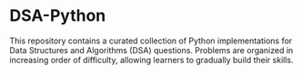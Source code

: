 # DSA-Python
This repository contains a curated collection of Python implementations for Data Structures and Algorithms (DSA) questions. Problems are organized in increasing order of difficulty, allowing learners to gradually build their skills.
